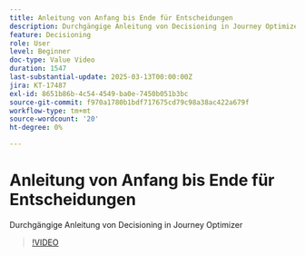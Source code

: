 ```yaml
---
title: Anleitung von Anfang bis Ende für Entscheidungen
description: Durchgängige Anleitung von Decisioning in Journey Optimizer
feature: Decisioning
role: User
level: Beginner
doc-type: Value Video
duration: 1547
last-substantial-update: 2025-03-13T00:00:00Z
jira: KT-17487
exl-id: 8651b86b-4c54-4549-ba0e-7450b051b3bc
source-git-commit: f970a1780b1bdf717675cd79c98a38ac422a679f
workflow-type: tm+mt
source-wordcount: '20'
ht-degree: 0%

---
```


# Anleitung von Anfang bis Ende für Entscheidungen

Durchgängige Anleitung von Decisioning in Journey Optimizer

>[!VIDEO](https://video.tv.adobe.com/v/3451100/?learn=on&enablevpops)
